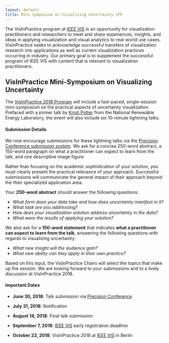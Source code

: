 ```yaml
---
layout: default
title: Mini-Symposium on Visualizing Uncertainty CFP
---
```


The VisInPractice program at [IEEE VIS](http://ieeevis.org) is an opportunity for visualization practitioners and researchers to meet and share experiences, insights, and ideas in applying visualization and visual analytics to real-world use cases. VisInPractice seeks to acknowledge successful transfers of visualization research into applications as well as current visualization practices occurring in industry. Our primary goal is to supplement the successful program of IEEE VIS with content that is relevant to visualization practitioners. 

## VisInPractice Mini-Symposium on Visualizing Uncertainty

The [VisInPractice 2018 Program](program.html) will include a fast-paced, single-session mini-symposium on the practical aspects of uncertainty visualization. Prefaced with a primer talk by [Kristi Potter](https://www.nrel.gov/research/kristi-potter.html) from the National Renewable Energy Laboratory, the event will also include six 10-minute lightning talks. 
   
#### Submission Details

We now encourage submissions for these lightning talks via the [Precision Conference submission system](https://new.precisionconference.com/submissions). We ask for a concise 250-word abstract, a 150-word paragraph on what a practitioner can expect to learn from the talk, and one descriptive image figure. 

Rather than focusing on the academic sophistication of your solution, you must clearly present the practical relevance of your approach. Successful submissions will communicate the general impact of their approach beyond the their specialized application area. 

Your **250-word abstract** should answer the following questions:
- *What form does your data take and how does uncertainty manifest in it?*
- *What task are you addressing?*
- *How does your visualization solution address uncertainty in the data?*
- *What were the results of applying your solution?*

<!-- - How did it affect your results?
- How did your approach affect the previously used analysis process and its outcome?
- What did your users have to say?
- What would you do differently and what would you carry over the next time you face a similar situation? -->

We also ask for a **150-word statement** that indicates **what a practitioner can expect to learn from the talk**, answering the following questions with regards to visualizing uncertainty: 
- *What new insight will the audience gain?*
- *What new ability can they apply in their own practice?*

Based on this input, the VisInPractice Chairs will select the topics that make up the session. We are looking forward to your submissions and to a lively discussion at VisInPractice 2018.

#### Important Dates

- **June 30, 2018**: Talk submission via [Precision Conference](https://new.precisionconference.com/submissions)

- **July 31, 2018**: Notification 

- **August 14, 2018**: Final talk submission

- **September 7, 2018**: [IEEE VIS](http://ieeevis.org) early registration deadline

- **October 22, 2018**: VisInPractice 2018 at [IEEE VIS](http://ieeevis.org) in Berlin